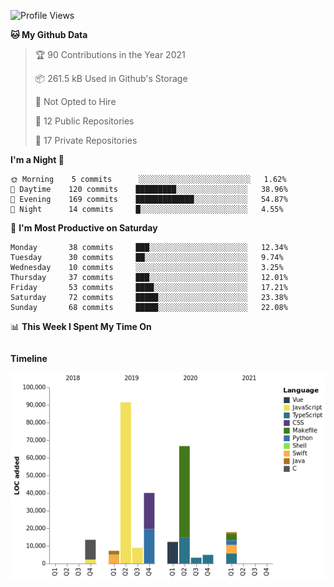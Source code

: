 <!--START_SECTION:waka-->
![Profile Views](http://img.shields.io/badge/Profile%20Views-0-blue)

**🐱 My Github Data** 

> 🏆 90 Contributions in the Year 2021
 > 
> 📦 261.5 kB Used in Github's Storage 
 > 
> 🚫 Not Opted to Hire
 > 
> 📜 12 Public Repositories 
 > 
> 🔑 17 Private Repositories  
 > 
**I'm a Night 🦉** 

```text
🌞 Morning    5 commits      ░░░░░░░░░░░░░░░░░░░░░░░░░   1.62% 
🌆 Daytime    120 commits    █████████░░░░░░░░░░░░░░░░   38.96% 
🌃 Evening    169 commits    █████████████░░░░░░░░░░░░   54.87% 
🌙 Night      14 commits     █░░░░░░░░░░░░░░░░░░░░░░░░   4.55%

```
📅 **I'm Most Productive on Saturday** 

```text
Monday       38 commits     ███░░░░░░░░░░░░░░░░░░░░░░   12.34% 
Tuesday      30 commits     ██░░░░░░░░░░░░░░░░░░░░░░░   9.74% 
Wednesday    10 commits     ░░░░░░░░░░░░░░░░░░░░░░░░░   3.25% 
Thursday     37 commits     ███░░░░░░░░░░░░░░░░░░░░░░   12.01% 
Friday       53 commits     ████░░░░░░░░░░░░░░░░░░░░░   17.21% 
Saturday     72 commits     █████░░░░░░░░░░░░░░░░░░░░   23.38% 
Sunday       68 commits     █████░░░░░░░░░░░░░░░░░░░░   22.08%

```


📊 **This Week I Spent My Time On** 

```text
```

**Timeline**

![Chart not found](https://raw.githubusercontent.com/johann-lr/johann-lr/master/charts/bar_graph.png) 


<!--END_SECTION:waka-->
